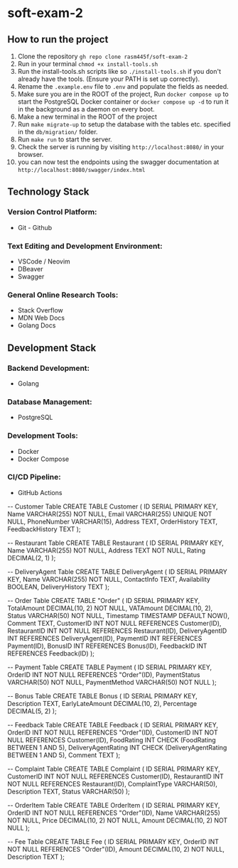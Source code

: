 # soft-exam-2

## How to run the project

1. Clone the repository `gh repo clone rasm445f/soft-exam-2`
2. Run in your terminal `chmod +x install-tools.sh`
3. Run the install-tools.sh scripts like so `./install-tools.sh` if you don't already have the tools. (Ensure your PATH is set up correctly).
4. Rename the `.example.env` file to `.env` and populate the fields as needed.
5. Make sure you are in the ROOT of the project, Run `docker compose up` to start the PostgreSQL Docker container or `docker compose up -d` to run it in the background as a daemon on every boot.
6. Make a new terminal in the ROOT of the project
7. Run `make migrate-up` to setup the database with the tables etc. specified in the `db/migration/` folder.
8. Run `make run` to start the server.
9. Check the server is running by visiting `http://localhost:8080/` in your browser.
10. you can now test the endpoints using the swagger documentation at `http://localhost:8080/swagger/index.html`

## Technology Stack

### Version Control Platform:

- Git - Github

### Text Editing and Development Environment:

- VSCode / Neovim
- DBeaver
- Swagger

### General Online Research Tools:

- Stack Overflow
- MDN Web Docs
- Golang Docs

## Development Stack

### Backend Development:

- Golang

### Database Management:

- PostgreSQL

### Development Tools:

- Docker
- Docker Compose

### CI/CD Pipeline:

- GitHub Actions








-- Customer Table
CREATE TABLE Customer (
    ID SERIAL PRIMARY KEY,
    Name VARCHAR(255) NOT NULL,
    Email VARCHAR(255) UNIQUE NOT NULL,
    PhoneNumber VARCHAR(15),
    Address TEXT,
    OrderHistory TEXT,
    FeedbackHistory TEXT
);

-- Restaurant Table
CREATE TABLE Restaurant (
    ID SERIAL PRIMARY KEY,
    Name VARCHAR(255) NOT NULL,
    Address TEXT NOT NULL,
    Rating DECIMAL(2, 1)
);

-- DeliveryAgent Table
CREATE TABLE DeliveryAgent (
    ID SERIAL PRIMARY KEY,
    Name VARCHAR(255) NOT NULL,
    ContactInfo TEXT,
    Availability BOOLEAN,
    DeliveryHistory TEXT
);

-- Order Table
CREATE TABLE "Order" (
    ID SERIAL PRIMARY KEY,
    TotalAmount DECIMAL(10, 2) NOT NULL,
    VATAmount DECIMAL(10, 2),
    Status VARCHAR(50) NOT NULL,
    Timestamp TIMESTAMP DEFAULT NOW(),
    Comment TEXT,
    CustomerID INT NOT NULL REFERENCES Customer(ID),
    RestaurantID INT NOT NULL REFERENCES Restaurant(ID),
    DeliveryAgentID INT REFERENCES DeliveryAgent(ID),
    PaymentID INT REFERENCES Payment(ID),
    BonusID INT REFERENCES Bonus(ID),
    FeedbackID INT REFERENCES Feedback(ID)
);

-- Payment Table
CREATE TABLE Payment (
    ID SERIAL PRIMARY KEY,
    OrderID INT NOT NULL REFERENCES "Order"(ID),
    PaymentStatus VARCHAR(50) NOT NULL,
    PaymentMethod VARCHAR(50) NOT NULL
);

-- Bonus Table
CREATE TABLE Bonus (
    ID SERIAL PRIMARY KEY,
    Description TEXT,
    EarlyLateAmount DECIMAL(10, 2),
    Percentage DECIMAL(5, 2)
);

-- Feedback Table
CREATE TABLE Feedback (
    ID SERIAL PRIMARY KEY,
    OrderID INT NOT NULL REFERENCES "Order"(ID),
    CustomerID INT NOT NULL REFERENCES Customer(ID),
    FoodRating INT CHECK (FoodRating BETWEEN 1 AND 5),
    DeliveryAgentRating INT CHECK (DeliveryAgentRating BETWEEN 1 AND 5),
    Comment TEXT
);

-- Complaint Table
CREATE TABLE Complaint (
    ID SERIAL PRIMARY KEY,
    CustomerID INT NOT NULL REFERENCES Customer(ID),
    RestaurantID INT NOT NULL REFERENCES Restaurant(ID),
    ComplaintType VARCHAR(50),
    Description TEXT,
    Status VARCHAR(50)
);

-- OrderItem Table
CREATE TABLE OrderItem (
    ID SERIAL PRIMARY KEY,
    OrderID INT NOT NULL REFERENCES "Order"(ID),
    Name VARCHAR(255) NOT NULL,
    Price DECIMAL(10, 2) NOT NULL,
    Amount DECIMAL(10, 2) NOT NULL
);

-- Fee Table
CREATE TABLE Fee (
    ID SERIAL PRIMARY KEY,
    OrderID INT NOT NULL REFERENCES "Order"(ID),
    Amount DECIMAL(10, 2) NOT NULL,
    Description TEXT
);
